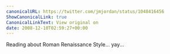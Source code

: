 ```yaml
---
canonicalURL: https://twitter.com/jmjordan/status/1048416456
ShowCanonicalLink: true
CanonicalLinkText: View original on
date: 2008-12-10T02:59:27+00:00
---
```

Reading about Roman Renaissance Style... yay...